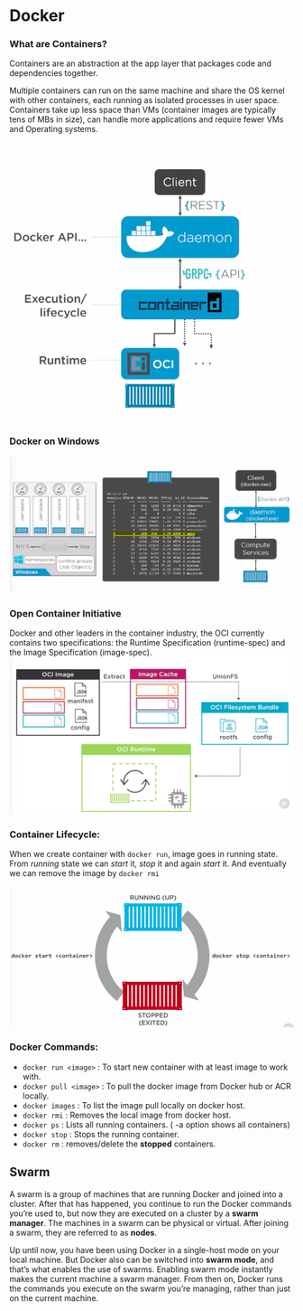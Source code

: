 # Docker

### What are Containers?
Containers are an abstraction at the app layer that packages code and dependencies together. 

Multiple containers can run on the same machine and share the OS kernel with other containers, each running as isolated processes in user space. Containers take up less space than VMs (container images are typically tens of MBs in size), can handle more applications and require fewer VMs and Operating systems.

![img text](https://github.com/milindchavan12/docker/blob/master/assets/dockerengine.png)

### Docker on Windows

![img text](https://github.com/milindchavan12/docker/blob/master/assets/dockeronwindows.png)

### Open Container Initiative
Docker and other leaders in the container industry, the OCI currently contains two specifications: the Runtime Specification (runtime-spec) and the Image Specification (image-spec).
![img text](./assets/oci.png)

### Container Lifecycle:
When we create container with `docker run`, image goes in running state. From *running* state we can *start* it, *stop* it and again *start* it. And eventually we can remove the image by `docker rmi`

![img text](https://github.com/milindchavan12/docker/blob/master/assets/containerlifecycle.png)

### Docker Commands:
- `docker run <image>`  : To start new container with at least image to work with.
- `docker pull <image>` : To pull the docker image from Docker hub or ACR locally.
- `docker images` : To list the image pull locally on docker host.
- `docker rmi` : Removes the local image from docker host.
- `docker ps` : Lists all running containers. ( -a option shows all containers)
- `docker stop` : Stops the running container.
- `docker rm` : removes/delete the **stopped** containers.

## Swarm
A swarm is a group of machines that are running Docker and joined into a cluster. After that has happened, you continue to run the Docker commands you’re used to, but now they are executed on a cluster by a **swarm manager**. The machines in a swarm can be physical or virtual. After joining a swarm, they are referred to as **nodes**.

Up until now, you have been using Docker in a single-host mode on your local machine. But Docker also can be switched into **swarm mode**, and that’s what enables the use of swarms. Enabling swarm mode instantly makes the current machine a swarm manager. From then on, Docker runs the commands you execute on the swarm you’re managing, rather than just on the current machine.
